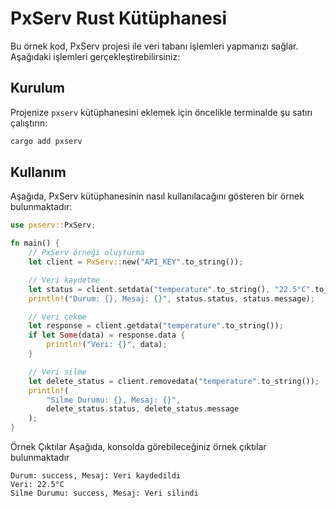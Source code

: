 # PxServ Rust Kütüphanesi

Bu örnek kod, PxServ projesi ile veri tabanı işlemleri yapmanızı sağlar. Aşağıdaki işlemleri gerçekleştirebilirsiniz:

## Kurulum

Projenize `pxserv` kütüphanesini eklemek için öncelikle terminalde şu satırı çalıştırın:

```sh
cargo add pxserv
```

## Kullanım

Aşağıda, PxServ kütüphanesinin nasıl kullanılacağını gösteren bir örnek bulunmaktadır:

```rust
use pxserv::PxServ;

fn main() {
    // PxServ örneği oluşturma
    let client = PxServ::new("API_KEY".to_string());

    // Veri kaydetme
    let status = client.setdata("temperature".to_string(), "22.5°C".to_string());
    println!("Durum: {}, Mesaj: {}", status.status, status.message);

    // Veri çekme
    let response = client.getdata("temperature".to_string());
    if let Some(data) = response.data {
        println!("Veri: {}", data);
    }

    // Veri silme
    let delete_status = client.removedata("temperature".to_string());
    println!(
        "Silme Durumu: {}, Mesaj: {}",
        delete_status.status, delete_status.message
    );
}
```

Örnek Çıktılar
Aşağıda, konsolda görebileceğiniz örnek çıktılar bulunmaktadır

```
Durum: success, Mesaj: Veri kaydedildi
Veri: 22.5°C
Silme Durumu: success, Mesaj: Veri silindi
```
